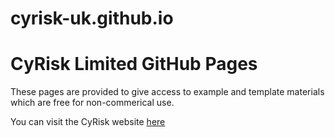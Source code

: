 # cyrisk-uk.github.io
<h1>CyRisk Limited GitHub Pages</h1>
<p>These pages are provided to give access to example and template materials which are free for non-commerical use.</p>

You can visit the CyRisk website <a href=https://www.cyrisk.co.uk>here</a>
